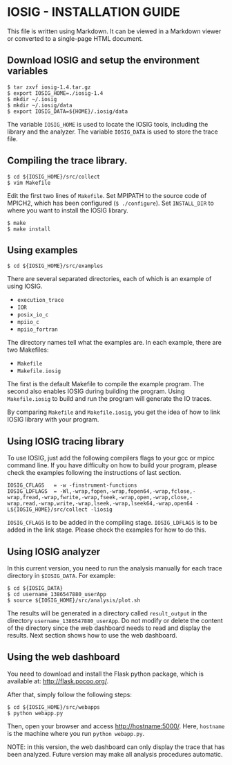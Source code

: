 # IOSIG - INSTALLATION GUIDE

This file is written using Markdown. It can be viewed in a
Markdown viewer or converted to a single-page HTML document.

## Download IOSIG and setup the environment variables

    $ tar zxvf iosig-1.4.tar.gz
    $ export IOSIG_HOME=./iosig-1.4
    $ mkdir ~/.iosig
    $ mkdir ~/.iosig/data
    $ export IOSIG_DATA=${HOME}/.iosig/data

The variable `IOSIG_HOME` is used to locate the IOSIG tools, including the
library and the analyzer. The variable `IOSIG_DATA` is used to store the trace
file. 

## Compiling the trace library.
  
    $ cd ${IOSIG_HOME}/src/collect
    $ vim Makefile
   
Edit the first two lines of `Makefile`. Set MPIPATH to the source code of
MPICH2, which has been configured (`$ ./configure`). Set `INSTALL_DIR` to where
you want to install the IOSIG library.
   
    $ make
    $ make install
   
## Using examples

    $ cd ${IOSIG_HOME}/src/examples

There are several separated directories, each of which is an example of using 
IOSIG. 

- `execution_trace`
- `IOR`
- `posix_io_c`
- `mpiio_c`
- `mpiio_fortran`
   
The directory names tell what the examples are. In each example, there are two
Makefiles:

- `Makefile`
- `Makefile.iosig`

The first is the default Makefile to compile the example program. The second 
also enables IOSIG during building the program. Using `Makefile.iosig` to 
build and run the program will generate the IO traces.

By comparing `Makefile` and `Makefile.iosig`, you get the idea of how to link
IOSIG library with your program.

## Using IOSIG tracing library

To use IOSIG, just add the following compilers flags to your gcc or mpicc
command line. If you have difficulty on how to build your program, please check
the examples following the instructions of last section.

    IOSIG_CFLAGS   = -w -finstrument-functions
    IOSIG_LDFLAGS  = -Wl,-wrap,fopen,-wrap,fopen64,-wrap,fclose,-wrap,fread,-wrap,fwrite,-wrap,fseek,-wrap,open,-wrap,close,-wrap,read,-wrap,write,-wrap,lseek,-wrap,lseek64,-wrap,open64 -L${IOSIG_HOME}/src/collect -liosig 

`IOSIG_CFLAGS` is to be added in the compiling stage. `IOSIG_LDFLAGS` is to be
added in the link stage. Please check the examples for how to do this.

## Using IOSIG analyzer

In this current version, you need to run the analysis manually for each trace
directory in `$IOSIG_DATA`. For example:

    $ cd ${IOSIG_DATA}
    $ cd username_1386547880_userApp
    $ source ${IOSIG_HOME}/src/analysis/plot.sh

The results will be generated in a directory called `result_output` in the
directory `username_1386547880_userApp`. Do not modify or delete the content of
the directory since the web dashboard needs to read and display the results.
Next section shows how to use the web dashboard.

## Using the web dashboard

You need to download and install the Flask python package, which is available
at: <http://flask.pocoo.org/>.

After that, simply follow the following steps:

    $ cd ${IOSIG_HOME}/src/webapps
    $ python webapp.py
   
Then, open your browser and access <http://hostname:5000/>. Here, `hostname` is
the machine where you run `python webapp.py`.

NOTE: in this version, the web dashboard can only display the trace that has
been analyzed. Future version may make all analysis procedures automatic.



    


